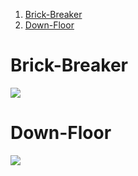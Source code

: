 1. [Brick-Breaker](#Brick-Breaker)
2. [Down-Floor](#Down-Floor)


# Brick-Breaker
![](https://r96922081.github.io/images/Unity-Learning-Projects/brick-breaker.gif)

# Down-Floor
![](https://r96922081.github.io/images/Unity-Learning-Projects/downfloor.gif)
